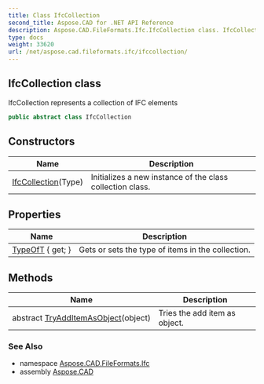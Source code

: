 ```yaml
---
title: Class IfcCollection
second_title: Aspose.CAD for .NET API Reference
description: Aspose.CAD.FileFormats.Ifc.IfcCollection class. IfcCollection represents a collection of IFC elements
type: docs
weight: 33620
url: /net/aspose.cad.fileformats.ifc/ifccollection/
---
```

## IfcCollection class

IfcCollection represents a collection of IFC elements

```csharp
public abstract class IfcCollection
```

## Constructors

| Name | Description |
| --- | --- |
| [IfcCollection](ifccollection/)(Type) | Initializes a new instance of the class collection class. |

## Properties

| Name | Description |
| --- | --- |
| [TypeOfT](../../aspose.cad.fileformats.ifc/ifccollection/typeoft/) { get; } | Gets or sets the type of items in the collection. |

## Methods

| Name | Description |
| --- | --- |
| abstract [TryAddItemAsObject](../../aspose.cad.fileformats.ifc/ifccollection/tryadditemasobject/)(object) | Tries the add item as object. |

### See Also

* namespace [Aspose.CAD.FileFormats.Ifc](../../aspose.cad.fileformats.ifc/)
* assembly [Aspose.CAD](../../)


